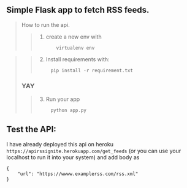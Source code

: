 ## Simple Flask app to fetch RSS feeds.
    
> How to run the api.
>> 1) create a new env with 
>> ```shell
>>        virtualenv env

>> 2) Install requirements with: 
>> ```shell
>>      pip install -r requirement.txt
> ### YAY
>> 3) Run your app
>> ```python
>>      python app.py

## Test the API:

I have already deployed this api on heroku `https://apirssignite.herokuapp.com/get_feeds` (or you can use your localhost to run it into your system) and add  body as 
```
{
    "url": "https://wwww.examplerss.com/rss.xml"
}
